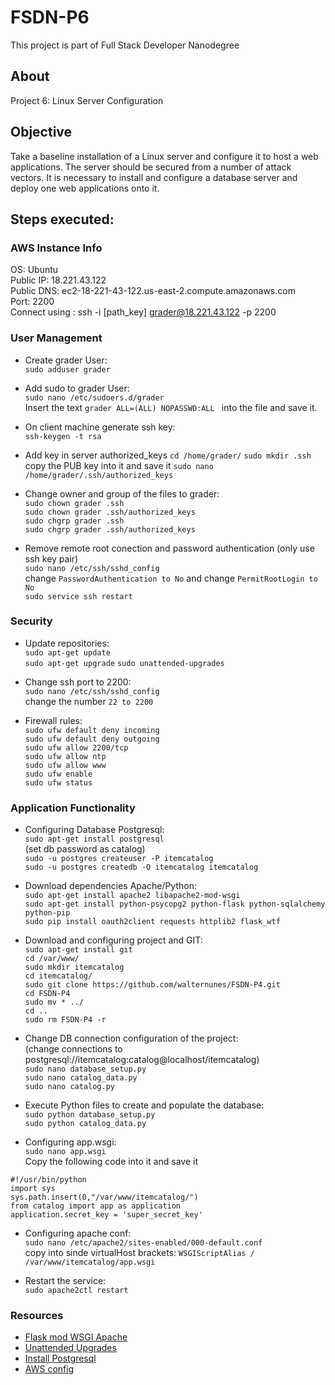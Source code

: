 # FSDN-P6
This project is part of Full Stack Developer Nanodegree

## About
Project 6: Linux Server Configuration

## Objective
Take a baseline installation of a Linux server and configure it to host a web applications. The server should be secured from a number of attack vectors. 
It is necessary to install and configure a database server and deploy one web applications onto it.

## Steps executed:

### AWS Instance Info
OS: Ubuntu <br />
Public IP: 18.221.43.122 <br />
Public DNS: ec2-18-221-43-122.us-east-2.compute.amazonaws.com <br />
Port: 2200 <br />
Connect using : ssh -i [path_key] grader@18.221.43.122 -p 2200

### User Management

* Create grader User: <br />
```sudo adduser grader```
* Add sudo to grader User: <br />
``` sudo nano /etc/sudoers.d/grader ```<br />
Insert the text ```grader ALL=(ALL) NOPASSWD:ALL ``` into the file and save it.

* On client machine generate ssh key: <br />
```ssh-keygen -t rsa```
* Add key in server authorized_keys
```cd /home/grader/```
```sudo mkdir .ssh```
copy the PUB key into it and save it ```sudo nano /home/grader/.ssh/authorized_keys```

* Change owner and group of the files to grader: <br />
```sudo chown grader .ssh``` <br />
```sudo chown grader .ssh/authorized_keys``` <br />
```sudo chgrp grader .ssh``` <br />
```sudo chgrp grader .ssh/authorized_keys``` <br />

* Remove remote root conection and password authentication (only use ssh key pair) <br />
```sudo nano /etc/ssh/sshd_config ``` <br />
change ```PasswordAuthentication to No``` and change ```PermitRootLogin to No``` <br />
```sudo service ssh restart```

### Security

* Update repositories: <br />
```sudo apt-get update ``` <br />
```sudo apt-get upgrade```
```sudo unattended-upgrades```

* Change ssh port to 2200: <br />
```sudo nano /etc/ssh/sshd_config ``` <br />
change the number ```22 to 2200```

* Firewall rules: <br />
```sudo ufw default deny incoming ``` <br />
```sudo ufw default deny outgoing ``` <br />
```sudo ufw allow 2200/tcp ``` <br />
```sudo ufw allow ntp ``` <br />
```sudo ufw allow www ``` <br />
```sudo ufw enable ``` <br />
```sudo ufw status```


### Application Functionality

* Configuring Database Postgresql: <br />
``` sudo apt-get install postgresql ``` <br />
(set db password as catalog) <br />
```sudo -u postgres createuser -P itemcatalog ``` <br />
```sudo -u postgres createdb -O itemcatalog itemcatalog```

* Download dependencies Apache/Python: <br />
```sudo apt-get install apache2 libapache2-mod-wsgi ``` <br />
```sudo apt-get install python-psycopg2 python-flask python-sqlalchemy python-pip``` <br />
```sudo pip install oauth2client requests httplib2 flask_wtf``` <br />

* Download and configuring project and GIT: <br />
```sudo apt-get install git``` <br />
```cd /var/www/``` <br />
```sudo mkdir itemcatalog``` <br />
```cd itemcatalog/``` <br />
```sudo git clone https://github.com/walternunes/FSDN-P4.git``` <br />
```cd FSDN-P4``` <br />
```sudo mv * ../``` <br />
```cd ..``` <br />
```sudo rm FSDN-P4 -r``` <br />

* Change DB connection configuration of the project: <br />
(change connections to postgresql://itemcatalog:catalog@localhost/itemcatalog) <br />
```sudo nano database_setup.py``` <br />
```sudo nano catalog_data.py``` <br />
```sudo nano catalog.py```

* Execute Python files to create and populate the database: <br />
```sudo python database_setup.py```  <br />
```sudo python catalog_data.py ```

* Configuring app.wsgi: <br />
```sudo nano app.wsgi``` <br />
Copy the following code into it and save it <br />
```
#!/usr/bin/python
import sys
sys.path.insert(0,"/var/www/itemcatalog/")
from catalog import app as application
application.secret_key = 'super_secret_key'
``` 

* Configuring apache conf: <br />
```sudo nano /etc/apache2/sites-enabled/000-default.conf``` <br />
copy into sinde virtualHost brackets: 
```WSGIScriptAlias / /var/www/itemcatalog/app.wsgi```

* Restart the service: <br />
```sudo apache2ctl restart```

### Resources
* [Flask mod WSGI Apache](http://flask.pocoo.org/docs/0.12/deploying/mod_wsgi/)
* [Unattended Upgrades](https://help.ubuntu.com/lts/serverguide/automatic-updates.html)
* [Install Postgresql](https://help.ubuntu.com/community/PostgreSQL)
* [AWS config](http://docs.aws.amazon.com/AWSEC2/latest/UserGuide/get-set-up-for-amazon-ec2.html)

